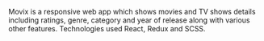 Movix is a responsive web app which shows movies and TV shows details including ratings, genre, category and year of release along with various other features.
Technologies used React, Redux and SCSS.
